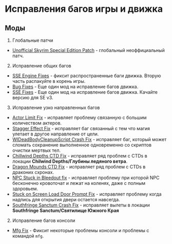 
# Исправления багов игры и движка

## Моды

1. Глобальные патчи

- [Unofficial Skyrim Special Edition Patch](https://www.nexusmods.com/skyrimspecialedition/mods/266) - глобальный неоффициальный патч.

2. Исправление общих багов

- [SSE Engine Fixes](https://www.nexusmods.com/skyrimspecialedition/mods/17230) - фиксит распространенные баги движка. Вторую часть распакуйте в корень игры.
- [Bug Fixes](https://www.nexusmods.com/skyrimspecialedition/mods/33261) - Еще один мод на исправление багов движка.
- [SSE Fixes](https://www.nexusmods.com/skyrimspecialedition/mods/10547) - Еще один мод на исправление багов движка. Качайте версию для SE v3.


3. Исправление узко направленных багов 

- [Actor Limit Fix](https://www.nexusmods.com/skyrimspecialedition/mods/32349) - исправляет проблему связанную с большим количеством актеров.
- [Stagger Effect Fix](https://www.nexusmods.com/skyrimspecialedition/mods/110508) - исправляет баг связанный с тем что магия улетает в другое направление от цели.
- [WIDeadBodyCleanupScript Crash Fix](https://www.nexusmods.com/skyrimspecialedition/mods/62413) - исправляет баг, который может сломать сохранение выполненное одновременно со скриптов очистки мертвых тел.
- [Chillwind Depths CTD Fix](https://www.nexusmods.com/skyrimspecialedition/mods/44249) - исправляет ряд проблем с CTDs в локации **Chilwind Depths/Глубины ледяного ветра**.
- [Dragon Mounds CTD Fix](https://www.nexusmods.com/skyrimspecialedition/mods/43188) - исправляет ряд проблем с CTDs в драконих схронах.
- [NPC Stuck in Bleedout fix](https://www.nexusmods.com/skyrimspecialedition/mods/95489) - исправляет проблему при которой NPC бесконечно кровоточат и лежат на коленях, даже с полным здоровьем.
- [Stuck on Screen Load Door Prompt Fix](https://www.nexusmods.com/skyrimspecialedition/mods/96531) - исправляет проблему когда надпись для открытия двери остается навсегда.
- [Southfringe Sanctum Crash Fix](https://www.nexusmods.com/skyrimspecialedition/mods/98963) - исправляет вылеты в локации **Southfringe Sanctum/Святилище Южного Края**

2. Исправление багов консоли

- [Mfg Fix](https://www.nexusmods.com/skyrimspecialedition/mods/11669) - Фиксит некоторые проблемы консоли и проблемы с командой `mfg`.